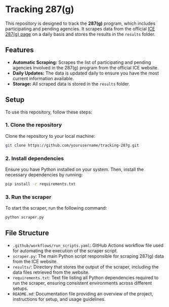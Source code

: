 # Tracking 287(g)

This repository is designed to track the **287(g)** program, which includes participating and pending agencies. It scrapes data from the official [ICE 287(g) page](https://www.ice.gov/identify-and-arrest/287g) on a daily basis and stores the results in the `results` folder.

## Features
- **Automatic Scraping:** Scrapes the list of participating and pending agencies involved in the 287(g) program from the official ICE website.
- **Daily Updates:** The data is updated daily to ensure you have the most current information available.
- **Storage:** All scraped data is stored in the `results` folder.

## Setup

To use this repository, follow these steps:

### 1. Clone the repository
Clone the repository to your local machine:

```bash
git clone https://github.com/yourusername/tracking-287g.git
```

### 2. Install dependencies
Ensure you have Python installed on your system. Then, install the necessary dependencies by running:

```bash
pip install -r requirements.txt
````
### 3. Run the scraper
To start the scraper, run the following command:

```bash
python scraper.py
```

## File Structure

- `.github/workflows/run_scripts.yaml`: GitHub Actions workflow file used for automating the execution of the scraper script.
- `scraper.py`: The main Python script responsible for scraping 287(g) data from the ICE website.
- `results/`: Directory that stores the output of the scraper, including the data files retrieved from the website.
- `requirements.txt`: Text file listing all Python dependencies required to run the scraper, ensuring consistent environments across different setups.
- `README.md`: Documentation file providing an overview of the project, instructions for setup, and usage guidelines.
